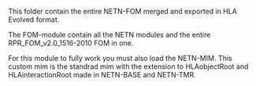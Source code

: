 This folder contain the entire NETN-FOM merged and exported in HLA Evolved format.

The FOM-module contain all the NETN modules and the entire RPR_FOM_v2.0_1516-2010 FOM in one.

For this module to fully work you must also load the NETN-MIM. 
This custom mim is the standrad mim with the extension to HLAobjectRoot and HLAinteractionRoot made in NETN-BASE and NETN-TMR. 
